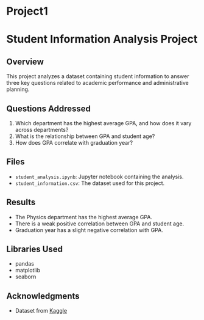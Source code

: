 # Project1

# Student Information Analysis Project

## Overview
This project analyzes a dataset containing student information to answer three key questions related to academic performance and administrative planning.

## Questions Addressed
1. Which department has the highest average GPA, and how does it vary across departments?
2. What is the relationship between GPA and student age?
3. How does GPA correlate with graduation year?

## Files
- `student_analysis.ipynb`: Jupyter notebook containing the analysis.
- `student_information.csv`: The dataset used for this project.

## Results
- The Physics department has the highest average GPA.
- There is a weak positive correlation between GPA and student age.
- Graduation year has a slight negative correlation with GPA.

## Libraries Used
- pandas
- matplotlib
- seaborn

## Acknowledgments
- Dataset from [Kaggle](https://www.kaggle.com/datasets/zeeshier/student-information-dataset)
